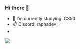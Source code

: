 ### Hi there 👋
- 🌱 I’m currently studying: CS50
- 📫 Discord: raphadev_
-
![](https://komarev.com/ghpvc/?username=raphms)
